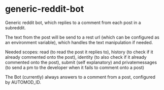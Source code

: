 # generic-reddit-bot

Generic reddit bot, which replies to a comment from each post in a subreddit.

The text from the post will be send to a rest url (which can be configured as an environment variable), which handles the text manipulation if needed.

Needed scopes: read (to read the post it replies to), history (to check if it already commented onto the post), identity (to also check if it already commented onto the post), submit (self explanatory) and privatemessages (to send a pm to the developer when it fails to comment onto a post) 

The Bot (currently) always answers to a comment from a post, configured by AUTOMOD_ID.
